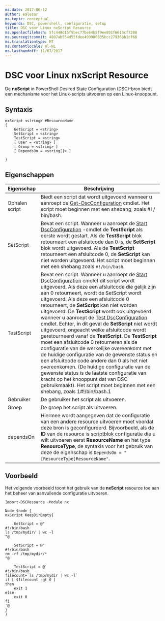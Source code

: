 ```yaml
---
ms.date: 2017-06-12
author: eslesar
ms.topic: conceptual
keywords: DSC, powershell, configuratie, setup
title: DSC voor Linux nxScript Resource
ms.openlocfilehash: 5fc448d15f9bec77be64b5f9ee801f6616cf7208
ms.sourcegitcommit: 4807ab554d55fdee499980835bcc279368b1df68
ms.translationtype: MT
ms.contentlocale: nl-NL
ms.lasthandoff: 11/07/2017
---
```

# <a name="dsc-for-linux-nxscript-resource"></a>DSC voor Linux nxScript Resource

De **nxScript** in PowerShell Desired State Configuration (DSC)-bron biedt een mechanisme voor het Linux-scripts uitvoeren op een Linux-knooppunt.

## <a name="syntax"></a>Syntaxis

```
nxScript <string> #ResourceName
{
    GetScript = <string>
    SetScript = <string>
    TestScript = <string>
    [ User = <string> ]
    [ Group = <string> ]
    [ DependsOn = <string[]> ]

}
```

## <a name="properties"></a>Eigenschappen

|  Eigenschap |  Beschrijving | 
|---|---|
| Ophalen script| Biedt een script dat wordt uitgevoerd wanneer u aanroept de [Get-DscConfiguration](https://technet.microsoft.com/en-us/library/dn521625.aspx) cmdlet. Het script moet beginnen met een shebang, zoals #! / bin/bash.| 
| SetScript| Bevat een script. Wanneer u aanroept de [Start DscConfiguration](https://technet.microsoft.com/en-us/library/dn521623.aspx) -cmdlet de **TestScript** als eerste wordt gestart. Als de **TestScript** blok retourneert een afsluitcode dan 0 is, de **SetScript** blok wordt uitgevoerd. Als de **TestScript** retourneert een afsluitcode 0, de **SetScript** kan niet worden uitgevoerd. Het script moet beginnen met een shebang zoals `#!/bin/bash`.| 
| TestScript| Bevat een script. Wanneer u aanroept de [Start DscConfiguration](https://technet.microsoft.com/en-us/library/dn521623.aspx) cmdlet dit script wordt uitgevoerd. Als deze een afsluitcode die gelijk zijn aan 0 retourneert, wordt de SetScript wordt uitgevoerd. Als deze een afsluitcode 0 retourneert, de **SetScript** kan niet worden uitgevoerd. De **TestScript** wordt ook uitgevoerd wanneer u aanroept de [Test DscConfiguration](https://technet.microsoft.com/en-us/library/dn407382.aspx) cmdlet. Echter, in dit geval de **SetScript** niet wordt uitgevoerd, ongeacht welke afsluitcode wordt geretourneerd vanaf de **TestScript**. De **TestScript** moet een afsluitcode 0 retourneren als de configuratie van de werkelijke overeenkomt met de huidige configuratie van de gewenste status en een afsluitcode code andere dan 0 als het niet overeenkomen. (De huidige configuratie van de gewenste status is de laatste configuratie van kracht op het knooppunt dat van DSC gebruikmaakt). Het script moet beginnen met een shebang, zoals 1#!/bin/bash.1| 
| Gebruiker| De gebruiker het script als uitvoeren.| 
| Groep| De groep het script als uitvoeren.| 
| dependsOn | Hiermee wordt aangegeven dat de configuratie van een andere resource uitvoeren moet voordat deze bron is geconfigureerd. Bijvoorbeeld, als de **ID** van de resource is scriptblok configuratie die u wilt uitvoeren eerst **ResourceName** en het type **ResourceType**, de syntaxis voor het gebruik van deze de eigenschap is `DependsOn = "[ResourceType]ResourceName"`.| 

## <a name="example"></a>Voorbeeld

Het volgende voorbeeld toont het gebruik van de **nxScript** resource toe aan het beheer van aanvullende configuratie uitvoeren.

```
Import-DSCResource -Module nx 

Node $node {
nxScript KeepDirEmpty{

    GetScript = @"
#!/bin/bash
ls /tmp/mydir/ | wc -l
"@

    SetScript = @"
#!/bin/bash
rm -rf /tmp/mydir/*
"@

    TestScript = @'
#!/bin/bash
filecount=`ls /tmp/mydir | wc -l`
if [ $filecount -gt 0 ]
then
    exit 1
else
    exit 0
fi
'@
} 
}
```

